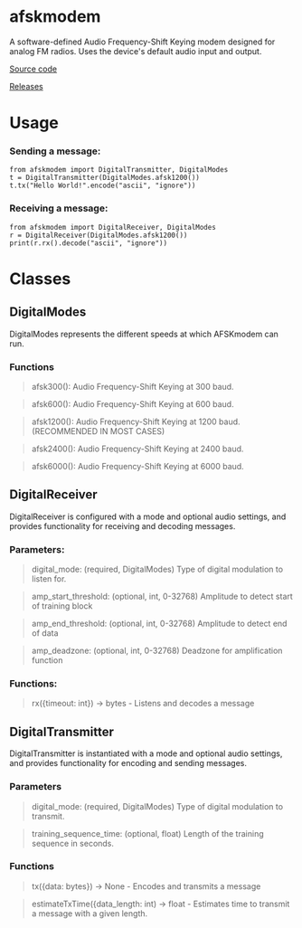 # afskmodem
A software-defined Audio Frequency-Shift Keying modem designed for analog FM radios. Uses the device's default audio input and output.

[Source code](https://github.com/lavajuno/afskmodem)

[Releases](https://github.com/lavajuno/afskmodem/releases)

# Usage

### Sending a message:
```
from afskmodem import DigitalTransmitter, DigitalModes
t = DigitalTransmitter(DigitalModes.afsk1200())
t.tx("Hello World!".encode("ascii", "ignore"))
```

### Receiving a message:
```
from afskmodem import DigitalReceiver, DigitalModes
r = DigitalReceiver(DigitalModes.afsk1200())
print(r.rx().decode("ascii", "ignore"))
```

# Classes
## DigitalModes
DigitalModes represents the different speeds at which AFSKmodem can run.
### Functions
> afsk300(): Audio Frequency-Shift Keying at 300 baud.

> afsk600(): Audio Frequency-Shift Keying at 600 baud.

> afsk1200(): Audio Frequency-Shift Keying at 1200 baud. (RECOMMENDED IN MOST CASES)

> afsk2400(): Audio Frequency-Shift Keying at 2400 baud.

> afsk6000(): Audio Frequency-Shift Keying at 6000 baud.

## DigitalReceiver
DigitalReceiver is configured with a mode and optional audio settings,
and provides functionality for receiving and decoding messages.
### Parameters:
> digital_mode: (required, DigitalModes) Type of digital modulation to listen for.

> amp_start_threshold: (optional, int, 0-32768) Amplitude to detect start of training block

> amp_end_threshold: (optional, int, 0-32768) Amplitude to detect end of data

> amp_deadzone: (optional, int, 0-32768) Deadzone for amplification function

### Functions:
> rx({timeout: int}) -> bytes - Listens and decodes a message

## DigitalTransmitter
DigitalTransmitter is instantiated with a mode and optional audio settings,
and provides functionality for encoding and sending messages.
### Parameters
> digital_mode: (required, DigitalModes) Type of digital modulation to transmit.

> training_sequence_time: (optional, float) Length of the training sequence in seconds.

### Functions
> tx({data: bytes}) -> None - Encodes and transmits a message

> estimateTxTime({data_length: int) -> float - Estimates time to transmit a message with a given length.
